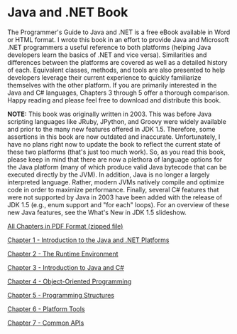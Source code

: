 # Java and .NET Book

The Programmer's Guide to Java and .NET is a free eBook available in Word or HTML format. I wrote this book in an effort to provide Java and Microsoft .NET programmers a useful reference to both platforms (helping Java developers learn the basics of .NET and vice versa). Similarities and differences between the platforms are covered as well as a detailed history of each. Equivalent classes, methods, and tools are also presented to help developers leverage their current experience to quickly familiarize themselves with the other platform. If you are primarily interested in the Java and C# languages, Chapters 3 through 5 offer a thorough comparison. Happy reading and please feel free to download and distribute this book.

**NOTE:** This book was originally written in 2003. This was before Java scripting languages like JRuby, JPython, and Groovy were widely available and prior to the many new features offered in JDK 1.5. Therefore, some assertions in this book are now outdated and inaccurate. Unfortunately, I have no plans right now to update the book to reflect the current state of these two platforms (that's just too much work). So, as you read this book, please keep in mind that there are now a plethora of language options for the Java platform (many of which produce valid Java bytecode that can be executed directly by the JVM). In addition, Java is no longer a largely interpreted language. Rather, modern JVMs natively compile and optimize code in order to maximize performance. Finally, several C# features that were not supported by Java in 2003 have been added with the release of JDK 1.5 (e.g., enum support and "for each" loops). For an overview of these new Java features, see the What's New in JDK 1.5 slideshow.

<a href="chapters1-7.zip" download="chapters1-7.zip">All Chapters in PDF Format (zipped file)</a>

[Chapter 1 - Introduction to the Java and .NET Platforms](Chapter1.pdf)

[Chapter 2 - The Runtime Environment](Chapter2.pdf)

[Chapter 3 - Introduction to Java and C#](Chapter3.pdf)

[Chapter 4 - Object-Oriented Programming](Chapter4.pdf)

[Chapter 5 - Programming Structures](Chapter5.pdf)

[Chapter 6 - Platform Tools](Chapter6.pdf)

[Chapter 7 - Common APIs](Chapter7.pdf)
